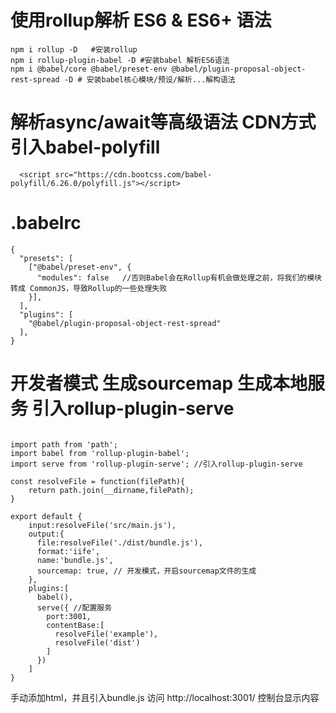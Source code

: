 # 使用rollup解析 ES6 & ES6+ 语法
```
npm i rollup -D   #安装rollup
npm i rollup-plugin-babel -D #安装babel 解析ES6语法
npm i @babel/core @babel/preset-env @babel/plugin-proposal-object-rest-spread -D # 安装babel核心模块/预设/解析...解构语法
```
# 解析async/await等高级语法 CDN方式引入babel-polyfill
```
  <script src="https://cdn.bootcss.com/babel-polyfill/6.26.0/polyfill.js"></script>
```
# .babelrc
```
{
  "presets": [
    ["@babel/preset-env", {
      "modules": false   //否则Babel会在Rollup有机会做处理之前，将我们的模块转成 CommonJS，导致Rollup的一些处理失败
    }],
  ],
  "plugins": [
    "@babel/plugin-proposal-object-rest-spread"
  ],
}

```
# 开发者模式  生成sourcemap 生成本地服务 引入rollup-plugin-serve
```

import path from 'path';
import babel from 'rollup-plugin-babel';
import serve from 'rollup-plugin-serve'; //引入rollup-plugin-serve

const resolveFile = function(filePath){
    return path.join(__dirname,filePath);
}

export default {
    input:resolveFile('src/main.js'),
    output:{
      file:resolveFile('./dist/bundle.js'),
      format:'iife',
      name:'bundle.js',
      sourcemap: true, // 开发模式，开启sourcemap文件的生成
    },
    plugins:[
      babel(),
      serve({ //配置服务
        port:3001,
        contentBase:[
          resolveFile('example'),
          resolveFile('dist')
        ]
      })
    ]
}

```
手动添加html，并且引入bundle.js
访问 http://localhost:3001/
控制台显示内容
